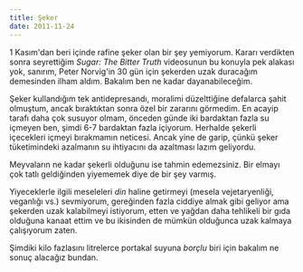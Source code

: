 ```yaml
---
title: Şeker
date: 2011-11-24
---
```


1 Kasım'dan beri içinde rafine şeker olan bir şey yemiyorum. Kararı
verdikten sonra seyrettiğim *Sugar: The Bitter Truth* videosunun bu
konuyla pek alakası yok, sanırım, Peter Norvig'in 30 gün için şekerden
uzak duracağım demesinden ilham aldım. Bakalım ben ne kadar
dayanabileceğim.

Şeker kullandığım tek antidepresandı, moralimi düzelttiğine defalarca
şahit olmuştum, ancak bıraktıktan sonra özel bir zararını görmedim. En
acayip tarafı daha çok susuyor olmam, önceden günde iki bardaktan fazla
su içmeyen ben, şimdi 6-7 bardaktan fazla içiyorum. Herhalde şekerli
içecekleri içmeyi bırakmamın neticesi. Ancak yine de garip, çünkü şeker
tüketimindeki azalmanın su ihtiyacını da azaltması lazım geliyordu.

Meyvaların ne kadar şekerli olduğunu ise tahmin edemezsiniz. Bir elmayı
çok tatlı geldiğinden yiyememek diye de bir şey varmış.

Yiyeceklerle ilgili meseleleri *din* haline getirmeyi (mesela
vejetaryenliği, veganlığı vs.) sevmiyorum, gereğinden fazla ciddiye
almak gibi geliyor ama şekerden uzak kalabilmeyi istiyorum, etten ve
yağdan daha tehlikeli bir gıda olduğuna kanaat ettim ve bu ikisinden de
mümkün olduğunca uzak kalmaya çalışıyorum zaten.

Şimdiki kilo fazlasını litrelerce portakal suyuna *borçlu* biri için
bakalım ne sonuç alacağız bundan.
